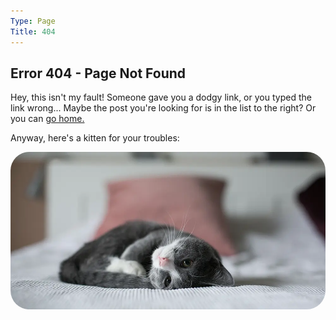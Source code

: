 ```yaml
---
Type: Page
Title: 404
---
```


## Error 404 - Page Not Found

Hey, this isn't my fault! Someone gave you a dodgy link, or you typed the link wrong... Maybe the post you're looking for is in the list to the right? Or you can [go home.](/)

Anyway, here's a kitten for your troubles:
 
<div class="img-container-wide"> <img style="border-radius:30px;" src="https://raw.githubusercontent.com/george-probably/chachanidze.com/main/Images/404-kitten.webp" alt="a little kitten."> </div>
